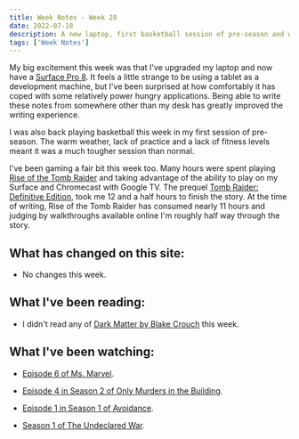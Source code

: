 ```yaml
---
title: Week Notes - Week 28
date: 2022-07-18
description: A new laptop, first basketball session of pre-season and what else I've been up to over the last seven days.
tags: ['Week Notes']
---
```


My big excitement this week was that I've upgraded my laptop and now have a [Surface Pro 8](https://www.microsoft.com/en-gb/d/surface-pro-8/8qwcrtq8v8xg?activetab=pivot%3aoverviewtab). It feels a little strange to be using a tablet as a development machine, but I've been surprised at how comfortably it has coped with some relatively power hungry applications. Being able to write these notes from somewhere other than my desk has greatly improved the writing experience.

I was also back playing basketball this week in my first session of pre-season. The warm weather, lack of practice and a lack of fitness levels meant it was a much tougher session than normal.

I've been gaming a fair bit this week too. Many hours were spent playing [Rise of the Tomb Raider](https://stadia.google.com/game/rise-of-the-tomb-raider-20-year-celebration) and taking advantage of the ability to play on my Surface and Chromecast with Google TV. The prequel [Tomb Raider: Definitive Edition](https://stadia.google.com/game/tomb-raider-definitive-edition), took me 12 and a half hours to finish the story. At the time of writing, Rise of the Tomb Raider has consumed nearly 11 hours and judging by walkthroughs available online I'm roughly half way through the story.

## What has changed on this site:

- No changes this week.

## What I've been reading:

- I didn't read any of [Dark Matter by Blake Crouch](/reading/9781447297581/) this week.

## What I've been watching:

- [Episode 6 of Ms. Marvel](https://www.themoviedb.org/tv/92782-ms-marvel/season/1/episode/6).

- [Episode 4 in Season 2 of Only Murders in the Building](https://www.themoviedb.org/tv/107113-only-murders-in-the-building/season/2/episode/4).

- [Episode 1 in Season 1 of Avoidance](https://www.themoviedb.org/tv/203817-avoidance/season/1/episode/1).

- [Season 1 of The Undeclared War](https://www.themoviedb.org/tv/156988-the-undeclared-war/season/1).
